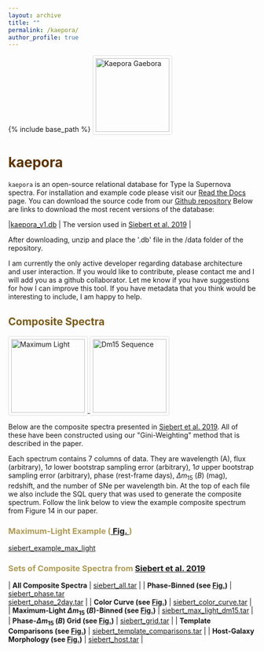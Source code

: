 ```yaml
---
layout: archive
title: ""
permalink: /kaepora/
author_profile: true
---
```


{% include base_path %}
<img src="http://msiebert1.github.io/images/Kaepora_Gaebora_Icon.png" alt="Kaepora Gaebora" align="bottom" width="200"/>

<span style="color:#5D3301">kaepora</span>
=======

``kaepora`` is an open-source relational database for Type Ia Supernova spectra. For installation and example code please visit our [Read the Docs](https://kaepora.readthedocs.io/en/latest/index.html) page. You can download the source code from our [Github repository](https://github.com/msiebert1/kaepora) Below are links to download the most recent versions of the database:

|[kaepora_v1.db]() | The version used in [Siebert et al. 2019](https://msiebert1.github.io/publication/2019-XX-XX-Siebert_2019_MNRAS) |

After downloading, unzip and place the '.db' file in the /data folder of the repository. 

I am currently the only active developer regarding database architecture and user interaction. If you would like to contribute, please contact me and I will add you as a github collaborator. Let me know if you have suggestions for how I can improve this tool. If you have metadata that you think would be interesting to include, I am happy to help. 

<span style="color:#7B5A18">Composite Spectra</span>
-----------------------

<style>
img {
  border: 1px solid #ddd; /* Gray border */
  border-radius: 4px;  /* Rounded border */
  padding: 5px; /* Some padding */
  width: 150px; /* Set a small width */
}

/* Add a hover effect (blue shadow) */
img:hover {
  box-shadow: 0 0 2px 1px rgba(0, 140, 186, 0.5);
}
</style>
<body>
<a target="_blank" href="https://msiebert1.github.io/files/maximum_light_all_dm15.pdf">
  <img src="https://msiebert1.github.io/images/maximum_light_all_dm15.png" alt="Maximum Light">
</a>
</body>
<body>
<a target="_blank" href="https://msiebert1.github.io/files/dm15_split_max.pdf">
  <img src="https://msiebert1.github.io/images/dm15_split_max.png" alt="Dm15 Sequence">
</a>
</body>

Below are the composite spectra presented in [Siebert et al. 2019](https://msiebert1.github.io/publication/2019-XX-XX-Siebert_2019_MNRAS). All of these have been constructed using our "Gini-Weighting" method that is described in the paper. 

Each spectrum contains 7 columns of data. They are wavelength (A), flux (arbitrary), $1\sigma$ lower bootstrap sampling error (arbitrary), $1\sigma$ upper bootstrap sampling error (arbitrary), phase (rest-frame days), $\Delta m_{15}$ $(B)$ (mag), redshift, and the number of SNe per wavelength bin. At the top of each file we also include the SQL query that was used to generate the composite spectrum. Follow the link below to view the example composite spectrum from Figure 14 in our paper. 

<h3 style="color:#AE9A55">Maximum-Light Example (<a href="https://msiebert1.github.io/files/maximum_light_all_dm15.pdf"> Fig. </a>) </h3>

[siebert_example_max_light](http://msiebert1.github.io/files/siebert_example_max_light_N=102_Nspec=170_phase=p0.01_dm15=1.13_z=0.014.txt)

<h3 style="color:#AE9A55">Sets of Composite Spectra from <a href="https://msiebert1.github.io/publication/2019-XX-XX-Siebert_2019_MNRAS">Siebert et al. 2019</a> </h3> 

| **All Composite Spectra**                                               | [siebert_all.tar](http://msiebert1.github.io/files/siebert_all.tar)                                   |
| **Phase-Binned (see [Fig.]())**                                         | [siebert_phase.tar](http://msiebert1.github.io/files/siebert_phase.tar) <br> [siebert_phase_2day.tar](http://msiebert1.github.io/files/siebert_phase_2day.tar) |
| **Color Curve (see [Fig.]())**                                          | [siebert_color_curve.tar](http://msiebert1.github.io/files/siebert_color_curve.tar)                   |
| **Maximum-Light $\Delta m_{15}$ $(B)$-Binned (see [Fig.]())**           | [siebert_max_light_dm15.tar](http://msiebert1.github.io/files/siebert_max_light_dm15.tar)             |
| **Phase-$\Delta m_{15}$ $(B)$ Grid (see [Fig.]())**                     | [siebert_grid.tar]()                                                                                  |
| **Template Comparisons (see [Fig.]())**                                 | [siebert_template_comparisons.tar](http://msiebert1.github.io/files/siebert_template_comparisons.tar) |
| **Host-Galaxy Morphology (see [Fig.]())**                               | [siebert_host.tar](http://msiebert1.github.io/files/siebert_host.tar)                                 |